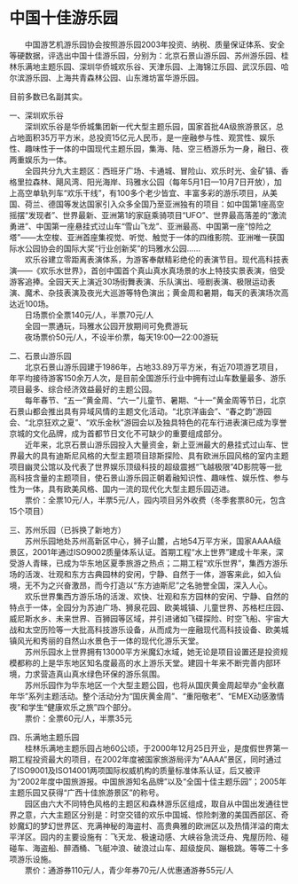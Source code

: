 # 中国十佳游乐园  
&emsp;&emsp;中国游艺机游乐园协会按照游乐园2003年投资、纳税、质量保证体系、安全等硬数据，评选出中国十佳游乐园，分别为：北京石景山游乐园、苏州游乐园、桂林乐满地主题乐园、深圳华侨城欢乐谷、天津乐园、上海锦江乐园、武汉乐园、哈尔滨游乐园、上海共青森林公园、山东潍坊富华游乐园。  

目前多数已名副其实。  

一、深圳欢乐谷  
&emsp;&emsp;深圳欢乐谷是华侨城集团新一代大型主题乐园，国家首批4A级旅游景区，总占地面积35万平方米，总投资15亿元人民币，是一座融参与性、观赏性、娱乐性、趣味性于一体的中国现代主题乐园，集海、陆、空三栖游乐为一身，融日、夜两重娱乐为一体。  
&emsp;&emsp;全园共分九大主题区：西班牙广场、卡通城、冒险山、欢乐时光、金矿镇、香格里拉森林、飓风湾、阳光海岸、玛雅水公园（每年5月1日—10月7日开放），加上高空单轨列车“欢乐干线”，有100多个老少皆宜、丰富多彩的游乐项目，从美国、荷兰、德国等发达国家引入众多全国乃至亚洲独有的项目：如中国第1座高空摇摆“发现者”、世界最新、亚洲第1的家庭乘骑项目“UFO”、世界最高落差的“激流勇进”、中国第一座悬挂式过山车“雪山飞龙”、亚洲最高、中国第一座“惊险之塔”——太空梭、亚洲首座集视觉、听觉、触觉于一体的四维影院、亚洲唯一获国际水公园协会的国际大奖“行业创新奖”的玛雅水公园……  
&emsp;&emsp;欢乐谷建立零距离表演体系，为游客奉献精彩绝伦的表演节目。现代高科技表演——《欢乐水世界》，首创中国首个真山真水真场景的水上特技实景表演，倍受游客追捧。全园天天上演近30场街舞表演、乐队演出、哑剧表演、极限运动表演、魔术、杂技表演及夜光大巡游等特色演出；黄金周和暑期，每天的表演场次高达近100场。  
&emsp;&emsp;日场票价全票140元/人，半票70元/人  
&emsp;&emsp;全园一票通玩，玛雅水公园开放期间可免费游玩  
&emsp;&emsp;夜场票价50元/人，不设半价票，每天19:00—22:00游玩  

二、石景山游乐园  
&emsp;&emsp;北京石景山游乐园建于1986年，占地33.89万平方米，有近70项游艺项目，年平均接待游客150余万人次，是目前全国游乐行业中拥有过山车数量最多、游乐项目最多、综合经济效益最好的主题公园。  
&emsp;&emsp;每年春节、“五一”黄金周、“六一”儿童节、暑期、“十一”黄金周等节日，北京石景山都会推出具有异域风情的主题文化活动。“北京洋庙会”、“春之韵”游园会、“北京狂欢之夏”、“欢乐金秋”游园会以及独具特色的花车行进表演已成为享誉京城的文化品牌，成为首都节日文化不可缺少的重要组成部分。  
&emsp;&emsp;近年来，北京石景山游乐园投入大量资金，新上亚洲最大的悬挂式过山车、世界最大的具有迪斯尼风格的大型主题项目琼斯探险、具有欧洲乐园风格的室内主题项目幽灵公馆以及代表了世界娱乐顶级科技的超级震撼“飞越极限”4D影院等一批高科技含量的主题项目，使石景山游乐园正朝着融知识性、趣味性、娱乐性、参与性为一体，具有欧美风格、国内一流的现代化大型主题乐园迈进。  
&emsp;&emsp;票价：全票10元/人，半票5元/人，园内项目另外收费（冬季套票80元，包含15个项目）  

三、苏州乐园（已拆换了新地方）  
&emsp;&emsp;苏州乐园地处苏州高新区中心，狮子山麓，占地54万平方米，国家AAAA级景区，2001年通过ISO9002质量体系认证。首期工程“水上世界”建成十年来，深受游人青睐，已成为华东地区夏季旅游之热点；二期工程“欢乐世界”，集西方游乐场的活泼、壮观和东方古典园林的安闲，宁静、自然于一体，游客来此，如入仙境，无不为之兴奋激昂，而今打造以“东方迪斯尼”之名驰誉全国，深入人心。  
&emsp;&emsp;欢乐世界集西方游乐场的活泼、欢快、壮观和东方园林的安闲、宁静、自然的特点于一体，全园分为苏迪广场、狮泉花园、欧美城镇、儿童世界、苏格栏庄园、威尼斯水乡、未来世界、百狮园等区域，并引进诸如飞碟探险、时空飞船、宇宙大战和太空历险等一大批高科技游乐设备，从而成为一座融现代高科技设备、欧美城镇风光和秀丽的自然山水景色于一体的现代化游乐天堂。  
&emsp;&emsp;苏州乐园水上世界拥有13000平方米魔幻水域，她无论是项目设置还是投资规模都称的上是华东地区知名度最高的水上游乐天堂。建园十年来不断完善内部环境，力求营造真山真水绿色环保的游乐氛围。  
&emsp;&emsp;苏州乐园作为华东地区一个大型主题公园，也将从国庆黄金周起举办“金秋嘉年华”系列主题活动。整个活动分为“国庆黄金周”、“重阳敬老”、“EMEX动感激情夜”和学生“健康欢乐之旅”四个部分。  
&emsp;&emsp;票价：全票60元/人，半票35元  

四、乐满地主题乐园  
&emsp;&emsp;桂林乐满地主题乐园占地60公顷，于2000年12月25日开业，是度假世界第一期工程投资最大的项目，在2002年度被国家旅游局评为“AAAA”景区，同时通过了ISO9001及ISO14001两项国际权威机构的质量标准体系认证，后又被评为“2002年度中国旅游报。中国旅游知名品牌”以及“全国十佳主题乐园”；2005年主题乐园又获得“广西十佳旅游景区”的称号。  
&emsp;&emsp;园区由六大不同特色风格的主题区和森林游乐区组成，取自从中国出发通往世界之意，六大主题区分别是：时空交错的欢乐中国城、惊险刺激的美国西部区、奇妙魔幻的梦幻世界区、充满神秘的海盗村、高贵典雅的欧洲区以及热情洋溢的南太平洋区。园内的主要设施有：飞天龙、极速动感、大峡谷急流泛舟、鬼屋历险、碰碰车、海盗船、醉酒桶、飞艇冲浪、破浪过山车、超级旋风、蹦极跳。等等二十多项游乐设施。  
&emsp;&emsp;票价：通游券110元/人，青少年券70元/人优惠通游券55元/人  
